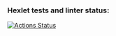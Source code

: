 ### Hexlet tests and linter status:
[![Actions Status](https://github.com/SergeyTutuchkin/qa-engineer-project-84/actions/workflows/hexlet-check.yml/badge.svg)](https://github.com/SergeyTutuchkin/qa-engineer-project-84/actions)